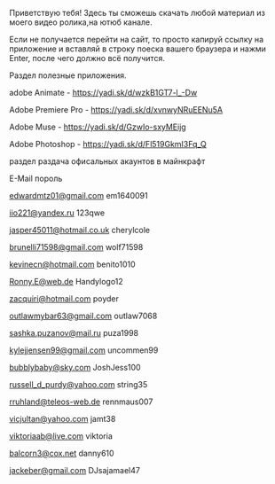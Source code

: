 Приветствую тебя! Здесь ты сможешь скачать любой материал из моего видео ролика,на ютюб канале.

Если не получается перейти на сайт, то просто капируй ссылку на приложение и вставляй в строку поеска вашего браузера и нажми Enter, после чего должно всё получится.

Раздел полезные приложения.

adobe Animate - https://yadi.sk/d/wzkB1GT7-l_-Dw

Adobe Premiere Pro - https://yadi.sk/d/xvnwyNRuEENu5A

Adobe Muse - https://yadi.sk/d/GzwIo-sxyMEijg

Adobe Photoshop - https://yadi.sk/d/Fl519GkmI3Fq_Q

раздел раздача офисальных акаунтов в майнкрафт 


E-Mail                   пороль

edwardmtz01@gmail.com     em1640091

iio221@yandex.ru              123qwe

jasper45011@hotmail.co.uk   cherylcole

brunelli71598@gmail.com      wolf71598

kevinecn@hotmail.com        benito1010

Ronny.E@web.de             Handylogo12

zacquiri@hotmail.com       poyder

outlawmybar63@gmail.com    outlaw7068

sashka.puzanov@mail.ru     puza1998

kylejjensen99@gmail.com     uncommen99

bubblybaby@sky.com          JoshJess100

russell_d_purdy@yahoo.com   string35

rruhland@teleos-web.de      rennmaus007

vicjultan@yahoo.com         jamt38

viktoriaab@live.com         viktoria
 
balcorn3@cox.net           danny610 

jackeber@gmail.com      DJsajamael47
